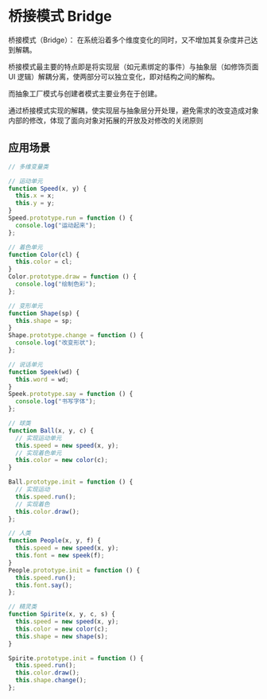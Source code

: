 # 桥接模式 Bridge

桥接模式（Bridge）： 在系统沿着多个维度变化的同时，又不增加其复杂度并己达到解耦。

桥接模式最主要的特点即是将实现层（如元素绑定的事件）与抽象层（如修饰页面 UI 逻辑）解耦分离，使两部分可以独立变化，即对结构之间的解构。

而抽象工厂模式与创建者模式主要业务在于创建。

通过桥接模式实现的解耦，使实现层与抽象层分开处理，避免需求的改变造成对象内部的修改，体现了面向对象对拓展的开放及对修改的关闭原则

## 应用场景

```js
// 多维变量类

// 运动单元
function Speed(x, y) {
  this.x = x;
  this.y = y;
}
Speed.prototype.run = function () {
  console.log("运动起来");
};

// 着色单元
function Color(cl) {
  this.color = cl;
}
Color.prototype.draw = function () {
  console.log("绘制色彩");
};

// 变形单元
function Shape(sp) {
  this.shape = sp;
}
Shape.prototype.change = function () {
  console.log("改变形状");
};

// 说话单元
function Speek(wd) {
  this.word = wd;
}
Speek.prototype.say = function () {
  console.log("书写字体");
};

// 球类
function Ball(x, y, c) {
  // 实现运动单元
  this.speed = new speed(x, y);
  // 实现着色单元
  this.color = new color(c);
}

Ball.prototype.init = function () {
  // 实现运动
  this.speed.run();
  // 实现着色
  this.color.draw();
};

// 人类
function People(x, y, f) {
  this.speed = new speed(x, y);
  this.font = new speek(f);
}
People.prototype.init = function () {
  this.speed.run();
  this.font.say();
};

// 精灵类
function Spirite(x, y, c, s) {
  this.speed = new speed(x, y);
  this.color = new color(c);
  this.shape = new shape(s);
}

Spirite.prototype.init = function () {
  this.speed.run();
  this.color.draw();
  this.shape.change();
};
```
